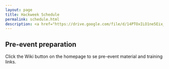 ```yaml
---
layout: page
title: Hackweek Schedule 
permalink: schedule.html
description: <a href="https://drive.google.com/file/d/14PTOxILO1ne5Eix_eBjyAky3tc6BKujt/view?usp=sharing">Schedule</a> (August 20-28, 2020)
---
```

## Pre-event preparation

Click the Wiki button on the homepage to se pre-event material and training links. 



